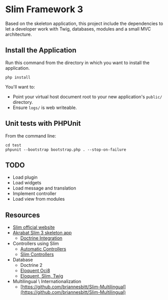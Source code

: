 # Slim Framework 3

Based on the skeleton application, this project include the dependencies to let a developer work with Twig, 
databases, modules and a small MVC architecture.

## Install the Application

Run this command from the directory in which you want to install the application.

    php install

You'll want to:

* Point your virtual host document root to your new application's `public/` directory.
* Ensure `logs/` is web writeable.

## Unit tests with PHPUnit

From the command line:
    
    cd test
    phpunit --bootstrap bootstrap.php . --stop-on-failure

## TODO

- Load plugin
- Load widgets
- Load message and translation
- Implement controller
- Load view from modules

## Resources
- [Slim official website](http://www.slimframework.com/)
- [Akrabat Slim 3 skeleton app](https://github.com/akrabat/slim3-skeleton)
	- [Doctrine Integration](http://blog.sub85.com/slim-3-with-doctrine-2.html)
- Controllers using Slim
	- [Automatic Controllers](http://juliangut.com/blog/slim-controller)
	- [Slim Controllers](https://github.com/fortrabbit/slimcontroller)
- Database
	- Doctrine 2
	- [Eloquent Oci8](ttps://github.com/yajra/laravel-oci8)	
	- [Eloquent, Slim, Twig](http://fullstackstanley.com/read/using-eloquent-twig-and-slim-php)
- Multilingual \ Internationalization
    - [https://github.com/briannesbitt/Slim-Multilingual](https://github.com/briannesbitt/Slim-Multilingual)
